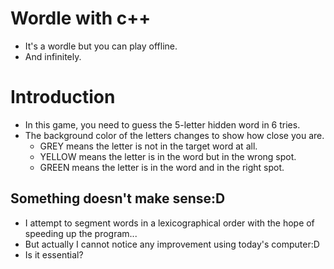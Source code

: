 # Wordle with c++
- It's a wordle but you can play offline.
- And infinitely.
# Introduction
- In this game, you need to guess the 5-letter hidden word in 6 tries.
- The background color of the letters changes to show how close you are.
  - GREY means the letter is not in the target word at all.
  - YELLOW means the letter is in the word but in the wrong spot.
  - GREEN means the letter is in the word and in the right spot.
## Something doesn't make sense:D
- I attempt to segment words in a lexicographical order with the hope of speeding up the program...
- But actually I cannot notice any improvement using today's computer:D
- Is it essential?
